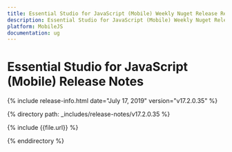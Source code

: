 ```yaml
---
title: Essential Studio for JavaScript (Mobile) Weekly Nuget Release Release Notes  
description: Essential Studio for JavaScript (Mobile) Weekly Nuget Release Release Notes  
platform: MobileJS
documentation: ug
---
```


# Essential Studio for JavaScript (Mobile)  Release Notes  

{% include release-info.html date="July 17, 2019"  version="v17.2.0.35" %} 


{% directory path: _includes/release-notes/v17.2.0.35 %}

{% include {{file.url}} %}

{% enddirectory %}